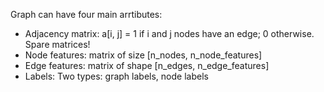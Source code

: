 Graph can have four main arrtibutes: <br/>
- Adjacency matrix: a[i, j] = 1 if i and j nodes have an edge; 0 otherwise. Spare matrices!   
- Node features: matrix of size [n_nodes, n_node_features]
- Edge features: matrix of shape [n_edges, n_edge_features] 
- Labels: Two types: graph labels, node labels
